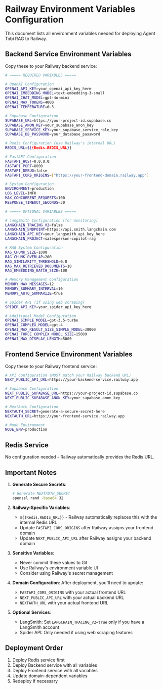# Railway Environment Variables Configuration

This document lists all environment variables needed for deploying Agent Tobi RAG to Railway.

## Backend Service Environment Variables

Copy these to your Railway backend service:

```bash
# ===== REQUIRED VARIABLES =====

# OpenAI Configuration
OPENAI_API_KEY=your_openai_api_key_here
OPENAI_EMBEDDING_MODEL=text-embedding-3-small
OPENAI_CHAT_MODEL=gpt-4o-mini
OPENAI_MAX_TOKENS=4000
OPENAI_TEMPERATURE=0.3

# Supabase Configuration
SUPABASE_URL=https://your-project-id.supabase.co
SUPABASE_ANON_KEY=your_supabase_anon_key
SUPABASE_SERVICE_KEY=your_supabase_service_role_key
SUPABASE_DB_PASSWORD=your_database_password

# Redis Configuration (use Railway's internal URL)
REDIS_URL=${{Redis.REDIS_URL}}

# FastAPI Configuration
FASTAPI_HOST=0.0.0.0
FASTAPI_PORT=8000
FASTAPI_DEBUG=false
FASTAPI_CORS_ORIGINS=["https://your-frontend-domain.railway.app"]

# System Configuration
ENVIRONMENT=production
LOG_LEVEL=INFO
MAX_CONCURRENT_REQUESTS=100
RESPONSE_TIMEOUT_SECONDS=30

# ===== OPTIONAL VARIABLES =====

# LangSmith Configuration (for monitoring)
LANGCHAIN_TRACING_V2=false
LANGCHAIN_ENDPOINT=https://api.smith.langchain.com
LANGCHAIN_API_KEY=your_langsmith_api_key_here
LANGCHAIN_PROJECT=salesperson-copilot-rag

# RAG System Configuration
RAG_CHUNK_SIZE=1000
RAG_CHUNK_OVERLAP=200
RAG_SIMILARITY_THRESHOLD=0.8
RAG_MAX_RETRIEVED_DOCUMENTS=10
RAG_EMBEDDING_BATCH_SIZE=100

# Memory Management Configuration
MEMORY_MAX_MESSAGES=12
MEMORY_SUMMARY_INTERVAL=10
MEMORY_AUTO_SUMMARIZE=true

# Spider API (if using web scraping)
SPIDER_API_KEY=your_spider_api_key_here

# Additional Model Configuration
OPENAI_SIMPLE_MODEL=gpt-3.5-turbo
OPENAI_COMPLEX_MODEL=gpt-4
OPENAI_MAX_RESULT_SIZE_SIMPLE_MODEL=30000
OPENAI_FORCE_COMPLEX_MODEL_SIZE=15000
OPENAI_MAX_DISPLAY_LENGTH=5000
```

## Frontend Service Environment Variables

Copy these to your Railway frontend service:

```bash
# API Configuration (MUST match your Railway backend URL)
NEXT_PUBLIC_API_URL=https://your-backend-service.railway.app

# Supabase Configuration
NEXT_PUBLIC_SUPABASE_URL=https://your-project-id.supabase.co
NEXT_PUBLIC_SUPABASE_ANON_KEY=your_supabase_anon_key

# NextAuth Configuration
NEXTAUTH_SECRET=generate-a-secure-secret-here
NEXTAUTH_URL=https://your-frontend-service.railway.app

# Node Environment
NODE_ENV=production
```

## Redis Service

No configuration needed - Railway automatically provides the Redis URL.

## Important Notes

1. **Generate Secure Secrets**:
   ```bash
   # Generate NEXTAUTH_SECRET
   openssl rand -base64 32
   ```

2. **Railway-Specific Variables**:
   - `${{Redis.REDIS_URL}}` - Railway automatically replaces this with the internal Redis URL
   - Update `FASTAPI_CORS_ORIGINS` after Railway assigns your frontend domain
   - Update `NEXT_PUBLIC_API_URL` after Railway assigns your backend domain

3. **Sensitive Variables**:
   - Never commit these values to Git
   - Use Railway's environment variable UI
   - Consider using Railway's secret management

4. **Domain Configuration**:
   After deployment, you'll need to update:
   - `FASTAPI_CORS_ORIGINS` with your actual frontend URL
   - `NEXT_PUBLIC_API_URL` with your actual backend URL
   - `NEXTAUTH_URL` with your actual frontend URL

5. **Optional Services**:
   - LangSmith: Set `LANGCHAIN_TRACING_V2=true` only if you have a LangSmith account
   - Spider API: Only needed if using web scraping features

## Deployment Order

1. Deploy Redis service first
2. Deploy Backend service with all variables
3. Deploy Frontend service with all variables
4. Update domain-dependent variables
5. Redeploy if necessary